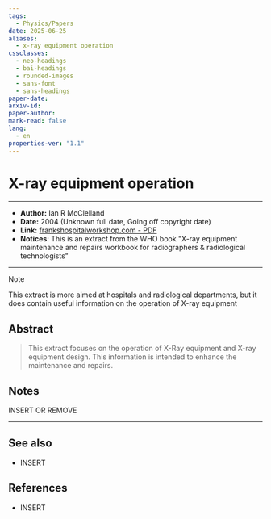 ```yaml
---
tags:
  - Physics/Papers
date: 2025-06-25
aliases:
  - x-ray equipment operation
cssclasses:
  - neo-headings
  - bai-headings
  - rounded-images
  - sans-font
  - sans-headings
paper-date: 
arxiv-id: 
paper-author: 
mark-read: false
lang:
  - en
properties-ver: "1.1"
---
```

# X-ray equipment operation

***

- **Author:** Ian R McClelland
- **Date:** 2004 (Unknown full date, Going off copyright date)
- **Link:** [frankshospitalworkshop.com - PDF](http://www.frankshospitalworkshop.com/equipment/documents/x-ray/equipment/Introduction_to_X-Ray_Equipment_Operation.pdf)
- **Notices**: This is an extract from the WHO book "X-ray equipment maintenance and repairs workbook for radiographers & radiological technologists"
***

>[!note] 
> This extract is more aimed at hospitals and radiological departments, but it does contain useful information on the operation of X-ray equipment
## Abstract
> This extract focuses on the operation of X-Ray equipment and X-ray equipment design. This information is intended to enhance the maintenance and repairs. 

## Notes
INSERT OR REMOVE




***
## See also
- INSERT
## References
- INSERT